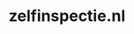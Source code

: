 ---
layout: post
title:  "zelfinspectie.nl"
internal_url:  "/data/zelfinspectie.nl.html"
categories: dutchgov
---